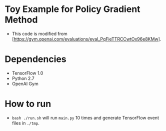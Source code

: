 # Toy Example for Policy Gradient Method 
- This code is modified from [https://gym.openai.com/evaluations/eval_PqFieTTRCCwtOx96e8KMw].
# Dependencies
- TensorFlow 1.0
- Python 2.7
- OpenAI Gym
# How to run
- `bash ./run.sh` will run `main.py` 10 times and generate TensorFlow event files in `./tmp`. 
